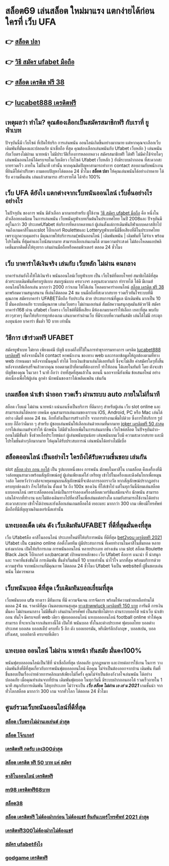 # สล็อต69 เล่นสล็อต ใหม่มาแรง แตกง่ายได้ก่อนใครที่  เว็บ UFA

## 👉 [สล็อต ปลา](https://mabet.net/)
## 👉 [วิธี สมัคร ufabet มือถือ](https://mabet.net/register/)
## 👉 [สล็อต เครดิต ฟรี 38](https://mabet.net/20-free-100/)
## 👉 [lucabet888 เครดิตฟรี](https://mabet.net/pg-slot-credit-free/)

## เหตุผลว่า ทำไม? คุณต้องเลือกเป็นสมัครสมาชิกฟรี กับเราที่ ยูฟ่าเบท

ปัจจุบันนี้มี เว็บไซค์ ที่เปิดให้บริก การเล่นพนัน  ออนไลน์เกิดขึ้นอย่างมากมาย  แต่หากคุณจะเลือกเว็บเดิมพันที่มั่นคงและปลอดภัย  น่าเชื่อถือ ที่สุด คุณต้องเลือกเล่นพนันกับ  Ufabet เว็บหลัก } เล่นพนันกับเว็บตรงไม่ผ่านเ นายหน้า  ไม่มีประวัติเรื่องการหลอกหลวง  สมัครสมาชิกฟรี ได้ฟรี ไม่มีค่าใช้จ่ายใดๆ เล่นพนันออนไลน์ได้ครบจบในเว็บเดียว เว็บไซค์  Ufabet เว็บหลัก } ยังมีระบบฝากถอน ที่สะดวกสะบายรวดเร็ว ภายใน  ไม่กี่นาที  เท่านั้น หากคุณติดปัญหาสามารถทำการ contact สอบถามกับพนักงานที่ยินดีให้คำปรึกษา ถามตอบปัญหาได้ตลอด  24 ชั่วโมง  **สล็อต ปลา** ให้คุณเล่นพนันได้อย่างง่ายดาย ได้รับ ความตื่นเต้น  เล่นแล้วสามารถ สร้างรายได้ ได้จริง 100% 


## เว็บ UFA ดียังไง แตกต่างจากเว็บพนันออนไลน์ เว็บอื่นอย่างไรอย่างไร

ในปัจจุบัน ของการ พนัน มีตัวเลือก มากมายสำหรับ ผู้ใช้งาน [วิธี สมัคร ufabet มือถือ](https://mabet.net/20-free-100/)  คือ หนึ่งใน ตัวเลือกยอดนิยม ในการเล่นพนัน เว็บพนันยูฟ่าเบทเริ่มต้นในประเทศไทย ในปี 2008และ ปัจจุบันมีอยู่ในกว่า 30 ประเทศUfabet ห้บริการที่หลากหลายแก่ ผู้เล่นตั้งแต่การเดิมพันกีฬาแบบคลาสสิกไปจนถึงเกมคาสิโนและslot โป๊กเกอร์  Rouletteและ Lotteryยูฟ่าเบทนี้มีชื่อเสียงที่ดีในประเทศไทย เพราะถูกควบคุมอย่าง มีคุณภาพให้บริการเกม{พนันออนไลน์ | เดิมพันพนัน | เดิมพันที่ ไม่จำเจ พร้อมโปรโมชั่น ที่คุ้มค่าและโบนัสมากมาย สามารถเลือกเล่นเกมได้ ตามความประสงค์ ไม่ต้องโหลดแอปพลิเคชั่นมากติดตั้งให้ยุงยาก เล่นผ่านมือถือหรือคอมพิวเตอร์ ตลอด 24 ชั่วโมง 


## เว็บ บาคาร่าได้เงินจริง เล่นกับ เว็บหลัก ไม่ผ่าน คนกลาง 

บาคาร่าเล่นยังไงให้ได้เงินจริง พนันออนไลน์เว็บยูฟ่าเบท เป็น เว็บไซต์ที่ตอบโจทย์  สมาชิกได้ดีที่สุด ด้วยระบบเดิมพันที่ครบรูปแบบ สมบรูณ์แบบ ครบวงจร ลงทุนสะดวกมาก  ทำรายได้ ได้ดี มีเกมส์ออนไลน์ให้เลือกเล่น มากกว่า 2000 กว่าเกม ให้ได้เล่น โหลดบาคาร่าออนไลน์ [สล็อต เครดิต ฟรี 38](https://mabet.net/pg-slot-credit-free/) มาพร้อมความสนุกสนาน ที่เล่นได้ตลอด 24 ชม บนมือถือที่สะดวกสบาย รวดเร็วทันใจระบบที่มีคุณภาพ สมัครบาคาร่า UFABETมือถือ รับประกัน ด้วย ประสบการณ์ที่ดูแล  นักเดิมพัน มากเป็น 10 ปี มั่นคงปลอดภัย ระบบมีคุณภาพ เล่นเว็บตรง ไม่ผ่านเอเย่นต์ สัมผัสความสนุกสุดมันส์ด้วยวิธี สมัครบาคาร่า168 ผ่าน ufabet เว็บตรง  เว็บไซต์ที่มีชื่อเสียง มีห้องเกมบาคาร่าให้เลือก เยอะที่สุด พบกับสาวๆสวยๆ ที่มาให้บริการทุกห้องเกม เล่นบาคาร่าผ่านเว็บ ที่มีระบบที่ความทันสมัย เล่นได้ไม่มี กระตุก  ลงทุนน้อย บาคาร่า ขั้นต่ำ 10 บาท เท่านั้น


## วิธีการ เข้าร่วมฟรี  UFABET  

สมัครยูฟ่าเบท  ไม่ยาก  เพียงแค่มี บัญชี  แบงค์กิ้งที่ใช้ในการทำธุรกรรมทางการ เครดิต [lucabet888 เครดิตฟรี](https://member.mabet.net/?action=login) หลังจากนั้นให้ contact หาพนักงาน ของทาง  web  และกรอกข้อมูลให้ถูกต้องตามที่ทาง web กำหนดมา หลังจากนั้นคุณก็ ทำได้  โยกเงินเข้ามาเล่นได้เลยทันที ซึ่งจะไม่เสีย ค่าสมัครใดๆทั้งสิ้น หลังจากสมัครเสร็จแล้วหากคุณ ยอดตามเป้าที่ตามที่ต้องการก็  ทำให้ถอน ได้เลยในทันที โดย ตังจะเข้าบัญชีของคุณ  ในเวลา 1 นาที ถือว่า ง่ายที่สุดที่สุดแล้วใน ตอนนี้  นอกจากนี้ยังเพิ่ม ข้อเสนอใหม่ อย่างต่อเนื่องเพื่อให้ผู้เล่น ลูกค้า นักพนันของเราได้เพลิดเพลิน เช่นกัน

## เกมสล็อต  นำเข้า   นำออก รวดเร็ว ผ่านระบบ auto ภายในไม่กี่นาที 

สล็อต เว็บแม่ ไม่ผ่าน นายหน้า แน่นอนซึ่งเป็นบริการ ที่ดีมากๆ  สำหรับผู้เล่น เว็บ slot online และสามารถเล่นได้หลาย เทคนิค  คุณสามารถเล่นเกมของเราบน iOS, Android, PC หรือ Mac เล่นได้อย่าง เต็มที่ ตลอด 24 ชม. อีกทั้งยังเป็นการสร้างกำไร จากการทำงานเพิ่มไปด้วย ซึ่งการให้บริการ รูปแบบ ก็ถือว่าดีมาก ๆ สำหรับ ผู้ชอบเล่นพนันให้เลือกเล่นด้วยเกมที่มากมาย [joker เครดิตฟรี 50 ล่าสุด](https://mabet.net/credit-free-50/) การได้เล่นเกมส์จะทำให้ นักพนัน ได้มีตัวเลือกเพิ่มในการเล่นมากขึ้น  เว็บไซค์สล็อต ในปัจจุบันฝาก-ถอนไม่มีขั้นต่ำ ซึ่งช่วยเอื้อประโยชน์แก่  ผู้เล่นพนันทุนน้อย เล่นพนันบนเว็บมี ความสะดวกสบาย และมีโปรโมชั่นต่างๆอีกมากมาย ให้คุณได้รับประสบการณ์  เล่นพนันได้อย่างไม่มีเบื่อ

## สล็อตออนไลน์  เป็นอย่างไร ใครถึงได้รับความชื่นชอบ เล่นกัน

 slot [สล็อต ฝาก ถอน ออโต้](https://bio.link/tisawago) เป็น รูปแบบหนึ่งของ การพนัน มักพบในคาสิโน   เกมสล็อต  คือเครื่องที่มีวงล้อหมุนสามวงพร้อมสัญลักษณ์อยู่ ผู้เล่นเพียงแค่ใส่ เหรียญ เข้าไปในเครื่องและดึงคันโยกเพื่อหมุนวงล้อ โดยหวังว่าวงล้อจะหยุดหมุนบนสัญลักษณ์ที่จะต้องการออกรางวัล หากสัญลักษณ์ปรากฏอย่างครบทุกช่องแล้ว ก็จะได้รับเงิน  ตั้งแต่ 1x ถึง 100x ของเงิน ที่ใส่เข้าไป แต่ในทุกวันนี้นิยมเล่นสล็อตแบบออนไลน์ เพราะสล็อตออนไลน์เป็นการจำลองเครื่องสล็อตเวอร์ชันเสมือนจริง  นักพนัน สามารถเล่นได้จากที่ทำงาน และไม่ต้องเดินทางไปที่คาสิโนเพื่อเล่นแต่อย่างใด แถมยังสามารถใช้งานได้อย่างสะดวกสะบาย เข้าใจได้ง่ายและยังเลือกเล่นเกมสล็อตได้ เยอะแยะ มากกว่า 300 เกม เพียงมีโทรศัพท์มือถือที่มีสัญญาณอินเตอร์เน็ตเท่านั้น 


## แทงบอลเด็ด เด่น ดัง เว็บเดิมพันUFABET ที่ดีที่สุดมั่นคงที่สุด

 เว็บ Ufabetคือ คาสิโนออนไลน์ ประเภทใหม่ที่ให้บริการพนัน  ที่ดีที่สุด [bet2you เครดิตฟรี 2021](https://mabet.net/) Ufabet เป็น casino online   ก่อตั้งโดยทีม ผู้มีประสบการณ์ ที่เคยทำงานในคาสิโนชั้นยอด หลายแห่งมาก่อน เปิดให้บริการเกม การพนันออนไลน์  หลายประเภท อย่างเช่น เกม slot สล็อต Roulette Black Jack โป๊กเกอร์ และฺbarcarat  เป้าหมายหลักของ เว็บ Ufabet คือการ แนะนำ ที่ น่าสนุก และ ราคาที่แข่งขันได้ การเดิมพัน ขั้นต่ำเริ่มต้นที่ 10 บาทเท่านั้น น่าไว้ใจ มากที่สุด พร้อมบริการด้วยความสุจริต  จากพนักงานที่มีคุณภาพ ได้ตลอด 24 ชั่วโมง Ufabet  จึงเป็น websiteที่ ผู้ชื่นชอบเล่นพนัน ไม่ควรพลาด

## เว็บพนันบอล ดีที่สุด เว็บเดิมพันบอลเยี่ยมที่สุด

 เว็บพนันบอล   ufa ทางเรา มีทีมงาน  ที่มี ความจัดเจน การจัดการ พร้อมให้ความช่วยเหลือท่านได้  ตลอด 24 ชม. ราคาดีที่สุด   เงินตอบแทนสุงสุด [ทางเข้าwwluck เครดิตฟรี 150 บาท](https://mabet.net/credit-free-100/)  การันตี  การเงิน  มั่นคง  ไม่ผ่านคนกลาง  ไม่มีขั้นต่ำ   เล่นผ่านโทรศัพท์   เป็นสมาชิกไม่ยาก ผ่านระบบออโต้ หน้าเว็บ   นำเข้า  ถอน  ทันใจ มีครบจบที่ web  เดียว ฟุตบอลออนไลน์ แทงบอลออนไลน์ football online ทำให้คุณสามารถ ที่จะหาเงินจากเส้นทางนี้ได้ เปิดให้ พนันบอล  ทั้งในละต่างประเทศ  ฟุตบอลไทย  บอลต่างประเทศ บอลสด บอลสเต็ป  ครบทั้ง 5 ลีก ดัง  บอลเยอรมัน, พรีเมียร์ลีกอังกฤษ ,  บอลสเปน,  บอลฝรั่งเศส,  บอลอิตาลี ครบจบที่เดียว

## แทงบอล ออนไลน์ ไม่ผ่าน นายหน้า  ทันสมัย มั่นคง100%

 พนันฟุตบอลออนไลน์เป็นวิธีที่ น่าเชื่อถือที่สุด ปลอดภัย ถูกกฎหมาย และง่ายต่อการใช้งาน ในการ วางเดิมพันสิ่งที่ดีที่สุดเกี่ยวกับการพนันฟุตบอลออนไลน์ คือคุณ ไม่จำเป็นต้องออกจากบ้าน เดิมพัน ทีมที่ชื่นชอบเป็นเรื่องง่ายด้วยการคลิกเมาส์เพียงไม่กี่ครั้ง คุณไม่จำเป็นต้องกังวลใจเล่นพนัน ได้อย่างปลอดภัย เมื่อคุณทำเล่นจากที่บ้าน เดิมพันฟุตบอล ในทุกวันนี้  มีระบบฝากถอนออโต้ รวดเร็วถายใน 1 นาที  สนุกกับการเดิมพัน ได้ทุกประเภท ไม่ว่าจะเป็น ***เว็บ สล็อต ไม่ผ่าน เอ เย่ น 2021***  เกมชั้นนำ  จากทั่วโลกสล็อต  มากกว่า 300 เกม จากทั่วโลก ได้ตลอด 24 ชั่วโมง


## ศูนย์รวมเว็บพนันออนไลน์ที่ดีที่สุด

### [สล็อต เว็บตรงไม่ผ่านเอเย่นต์ ล่าสุด](https://atom.io/themes/สล็อตเว็บแม่%20MABET.net%20สล็อต%20xo%20เครดิตฟรี%20ไม่ต้องฝากก่อน%20ไม่ต้องแชร์%20ยืนยันเบอร์โทรศัพท์%20008%20สล็อต%20สล็อตแตกหนัก%2020รับ100)
### [สล็อต โจ๊กเกอร์](https://atom.io/themes/สล็อตเว็บแม่%20MABET.net%20superslot%20เครดิตฟรี50%20ยืนยันotp%20008%20สล็อต%20สล็อตแตกหนัก%2020รับ100)
### [เครดิตฟรี กดรับ เอง300ล่าสุด](https://atom.io/themes/สล็อตเว็บแม่%20MABET.net%20wm789เครดิตฟรี%20008%20สล็อต%20สล็อตแตกหนัก%2020รับ100)
### [สล็อต เครดิต ฟรี 50 บาท แค่ สมัคร](https://atom.io/themes/สล็อตเว็บแม่%20MABET.net%20เครดิตฟรี%20ไม่มี%20เงื่อนไข%20100%20008%20สล็อต%20สล็อตแตกหนัก%2020รับ100)
### [คาสิโนออนไลน์ เครดิตฟรี](https://atom.io/themes/สล็อตเว็บแม่%20MABET.net%20คิงคอง%20สล็อต%20008%20สล็อต%20สล็อตแตกหนัก%2020รับ100)
### [m98 เครดิตฟรี68บาท](https://atom.io/themes/สล็อตเว็บแม่%20MABET.net%20pg%20เครดิตฟรี%2050%20ถอนได้%20300%20008%20สล็อต%20สล็อตแตกหนัก%2020รับ100)
### [สล็อต38](https://atom.io/themes/สล็อตเว็บแม่%20MABET.net%20777%20เครดิตฟรี%2038%20008%20สล็อต%20สล็อตแตกหนัก%2020รับ100)
### [สล็อต เครดิตฟรี ไม่ต้องฝากก่อน ไม่ต้องแชร์ ยืนยันเบอร์โทรศัพท์ 2021 ล่าสุด](https://atom.io/themes/สล็อตเว็บแม่%20MABET.net%20เครดิตฟรี%20avg168slot%20008%20สล็อต%20สล็อตแตกหนัก%2020รับ100)
### [เครดิตฟรี300ไม่ต้องฝากไม่ต้องแชร์](https://atom.io/themes/สล็อตเว็บแม่%20MABET.net%20betflik%20เครดิตฟรี%2050%20ไม่ต้องแชร์%20008%20สล็อต%20สล็อตแตกหนัก%2020รับ100)
### [สมัคร ufabetยังไง](https://atom.io/themes/สล็อตเว็บแม่%20MABET.net%20สมัคร%20ufabet%20บนมือถือ%20008%20สล็อต%20สล็อตแตกหนัก%2020รับ100)
### [godgame เครดิตฟรี](https://atom.io/themes/สล็อตเว็บแม่%20MABET.net%20สล็อต168%20008%20สล็อต%20สล็อตแตกหนัก%2020รับ100)